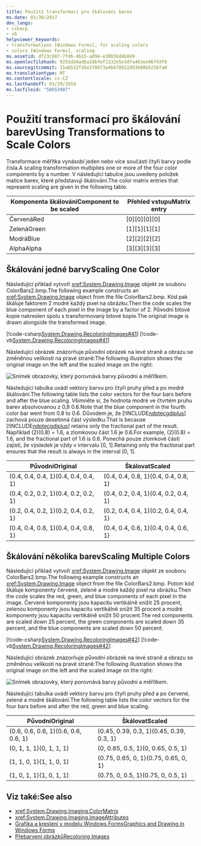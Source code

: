 ```yaml
---
title: Použití transformací pro škálování barev
ms.date: 03/30/2017
dev_langs:
- csharp
- vb
helpviewer_keywords:
- transformations [Windows Forms], for scaling colors
- colors [Windows Forms], scaling
ms.assetid: df23c887-7fd6-4b15-ad94-e30b5bd4b849
ms.openlocfilehash: 9255dd4adba19bfef1332e5e3dfa463ee96f43f0
ms.sourcegitcommit: 15ab532fd5e1f8073a4b678922d93b68b521bfa0
ms.translationtype: MT
ms.contentlocale: cs-CZ
ms.lasthandoff: 03/29/2019
ms.locfileid: "58653987"
---
```

# <a name="using-transformations-to-scale-colors"></a><span data-ttu-id="41fbd-102">Použití transformací pro škálování barev</span><span class="sxs-lookup"><span data-stu-id="41fbd-102">Using Transformations to Scale Colors</span></span>
<span data-ttu-id="41fbd-103">Transformace měřítka vynásobí jeden nebo více součástí čtyři barvy podle čísla.</span><span class="sxs-lookup"><span data-stu-id="41fbd-103">A scaling transformation multiplies one or more of the four color components by a number.</span></span> <span data-ttu-id="41fbd-104">V následující tabulce jsou uvedeny položek matice barev, které představují škálování.</span><span class="sxs-lookup"><span data-stu-id="41fbd-104">The color matrix entries that represent scaling are given in the following table.</span></span>  
  
|<span data-ttu-id="41fbd-105">Komponenta škálování</span><span class="sxs-lookup"><span data-stu-id="41fbd-105">Component to be scaled</span></span>|<span data-ttu-id="41fbd-106">Přehled vstupu</span><span class="sxs-lookup"><span data-stu-id="41fbd-106">Matrix entry</span></span>|  
|----------------------------|------------------|  
|<span data-ttu-id="41fbd-107">Červená</span><span class="sxs-lookup"><span data-stu-id="41fbd-107">Red</span></span>|<span data-ttu-id="41fbd-108">[0][0]</span><span class="sxs-lookup"><span data-stu-id="41fbd-108">[0][0]</span></span>|  
|<span data-ttu-id="41fbd-109">Zelená</span><span class="sxs-lookup"><span data-stu-id="41fbd-109">Green</span></span>|<span data-ttu-id="41fbd-110">[1][1]</span><span class="sxs-lookup"><span data-stu-id="41fbd-110">[1][1]</span></span>|  
|<span data-ttu-id="41fbd-111">Modrá</span><span class="sxs-lookup"><span data-stu-id="41fbd-111">Blue</span></span>|<span data-ttu-id="41fbd-112">[2][2]</span><span class="sxs-lookup"><span data-stu-id="41fbd-112">[2][2]</span></span>|  
|<span data-ttu-id="41fbd-113">Alpha</span><span class="sxs-lookup"><span data-stu-id="41fbd-113">Alpha</span></span>|<span data-ttu-id="41fbd-114">[3][3]</span><span class="sxs-lookup"><span data-stu-id="41fbd-114">[3][3]</span></span>|  
  
## <a name="scaling-one-color"></a><span data-ttu-id="41fbd-115">Škálování jedné barvy</span><span class="sxs-lookup"><span data-stu-id="41fbd-115">Scaling One Color</span></span>  
 <span data-ttu-id="41fbd-116">Následující příklad vytvoří <xref:System.Drawing.Image> objekt ze souboru ColorBars2.bmp.</span><span class="sxs-lookup"><span data-stu-id="41fbd-116">The following example constructs an <xref:System.Drawing.Image> object from the file ColorBars2.bmp.</span></span> <span data-ttu-id="41fbd-117">Kód pak škáluje faktorem 2 modré každý pixel na obrázku.</span><span class="sxs-lookup"><span data-stu-id="41fbd-117">Then the code scales the blue component of each pixel in the image by a factor of 2.</span></span> <span data-ttu-id="41fbd-118">Původní bitové kopie nakreslen spolu s transformovaný bitové kopie.</span><span class="sxs-lookup"><span data-stu-id="41fbd-118">The original image is drawn alongside the transformed image.</span></span>  
  
 [!code-csharp[System.Drawing.RecoloringImages#41](~/samples/snippets/csharp/VS_Snippets_Winforms/System.Drawing.RecoloringImages/CS/Class1.cs#41)]
 [!code-vb[System.Drawing.RecoloringImages#41](~/samples/snippets/visualbasic/VS_Snippets_Winforms/System.Drawing.RecoloringImages/VB/Class1.vb#41)]  
  
 <span data-ttu-id="41fbd-119">Následující obrázek znázorňuje původní obrázek na levé straně a obrazu se změněnou velikostí na pravé straně:</span><span class="sxs-lookup"><span data-stu-id="41fbd-119">The following illustration shows the original image on the left and the scaled image on the right:</span></span>  
  
 ![Snímek obrazovky, který porovnává barvy původní a měřítkem.](./media/using-transformations-to-scale-colors/four-bar-scale-one-color.png)  
  
 <span data-ttu-id="41fbd-121">Následující tabulka uvádí vektory barvu pro čtyři pruhy před a po modré škálování.</span><span class="sxs-lookup"><span data-stu-id="41fbd-121">The following table lists the color vectors for the four bars before and after the blue scaling.</span></span> <span data-ttu-id="41fbd-122">Všimněte si, že hodnota modré ve čtvrtém pruhu barev absolvovanou z 0,8 0.6.</span><span class="sxs-lookup"><span data-stu-id="41fbd-122">Note that the blue component in the fourth color bar went from 0.8 to 0.6.</span></span> <span data-ttu-id="41fbd-123">Důvodem je, že [!INCLUDE[ndptecgdiplus](../../../../includes/ndptecgdiplus-md.md)] zachová pouze desetinná část výsledku.</span><span class="sxs-lookup"><span data-stu-id="41fbd-123">That is because [!INCLUDE[ndptecgdiplus](../../../../includes/ndptecgdiplus-md.md)] retains only the fractional part of the result.</span></span> <span data-ttu-id="41fbd-124">Například (2)(0.8) = 1.6, a zlomkovou část 1.6 je 0.6.</span><span class="sxs-lookup"><span data-stu-id="41fbd-124">For example, (2)(0.8) = 1.6, and the fractional part of 1.6 is 0.6.</span></span> <span data-ttu-id="41fbd-125">Ponechá pouze zlomkové části zajistí, že výsledek je vždy v intervalu [0, 1].</span><span class="sxs-lookup"><span data-stu-id="41fbd-125">Retaining only the fractional part ensures that the result is always in the interval [0, 1].</span></span>  
  
|<span data-ttu-id="41fbd-126">Původní</span><span class="sxs-lookup"><span data-stu-id="41fbd-126">Original</span></span>|<span data-ttu-id="41fbd-127">Škálovat</span><span class="sxs-lookup"><span data-stu-id="41fbd-127">Scaled</span></span>|  
|--------------|------------|  
|<span data-ttu-id="41fbd-128">(0.4, 0.4, 0.4, 1)</span><span class="sxs-lookup"><span data-stu-id="41fbd-128">(0.4, 0.4, 0.4, 1)</span></span>|<span data-ttu-id="41fbd-129">(0.4, 0.4, 0.8, 1)</span><span class="sxs-lookup"><span data-stu-id="41fbd-129">(0.4, 0.4, 0.8, 1)</span></span>|  
|<span data-ttu-id="41fbd-130">(0.4, 0.2, 0.2, 1)</span><span class="sxs-lookup"><span data-stu-id="41fbd-130">(0.4, 0.2, 0.2, 1)</span></span>|<span data-ttu-id="41fbd-131">(0.4, 0.2, 0.4, 1)</span><span class="sxs-lookup"><span data-stu-id="41fbd-131">(0.4, 0.2, 0.4, 1)</span></span>|  
|<span data-ttu-id="41fbd-132">(0.2, 0.4, 0.2, 1)</span><span class="sxs-lookup"><span data-stu-id="41fbd-132">(0.2, 0.4, 0.2, 1)</span></span>|<span data-ttu-id="41fbd-133">(0.2, 0.4, 0.4, 1)</span><span class="sxs-lookup"><span data-stu-id="41fbd-133">(0.2, 0.4, 0.4, 1)</span></span>|  
|<span data-ttu-id="41fbd-134">(0.4, 0.4, 0.8, 1)</span><span class="sxs-lookup"><span data-stu-id="41fbd-134">(0.4, 0.4, 0.8, 1)</span></span>|<span data-ttu-id="41fbd-135">(0.4, 0.4, 0.6, 1)</span><span class="sxs-lookup"><span data-stu-id="41fbd-135">(0.4, 0.4, 0.6, 1)</span></span>|  
  
## <a name="scaling-multiple-colors"></a><span data-ttu-id="41fbd-136">Škálování několika barev</span><span class="sxs-lookup"><span data-stu-id="41fbd-136">Scaling Multiple Colors</span></span>  
 <span data-ttu-id="41fbd-137">Následující příklad vytvoří <xref:System.Drawing.Image> objekt ze souboru ColorBars2.bmp.</span><span class="sxs-lookup"><span data-stu-id="41fbd-137">The following example constructs an <xref:System.Drawing.Image> object from the file ColorBars2.bmp.</span></span> <span data-ttu-id="41fbd-138">Potom kód škáluje komponenty červené, zelené a modré každý pixel na obrázku.</span><span class="sxs-lookup"><span data-stu-id="41fbd-138">Then the code scales the red, green, and blue components of each pixel in the image.</span></span> <span data-ttu-id="41fbd-139">Červené komponenty jsou kapacitu vertikálně snížit 25 procent, zelenou komponenty jsou kapacitu vertikálně snížit 35 procent a modré komponenty jsou kapacitu vertikálně snížit 50 procent.</span><span class="sxs-lookup"><span data-stu-id="41fbd-139">The red components are scaled down 25 percent, the green components are scaled down 35 percent, and the blue components are scaled down 50 percent.</span></span>  
  
 [!code-csharp[System.Drawing.RecoloringImages#42](~/samples/snippets/csharp/VS_Snippets_Winforms/System.Drawing.RecoloringImages/CS/Class1.cs#42)]
 [!code-vb[System.Drawing.RecoloringImages#42](~/samples/snippets/visualbasic/VS_Snippets_Winforms/System.Drawing.RecoloringImages/VB/Class1.vb#42)]  
  
 <span data-ttu-id="41fbd-140">Následující obrázek znázorňuje původní obrázek na levé straně a obrazu se změněnou velikostí na pravé straně:</span><span class="sxs-lookup"><span data-stu-id="41fbd-140">The following illustration shows the original image on the left and the scaled image on the right:</span></span>  
  
 ![Snímek obrazovky, který porovnává barvy původní a měřítkem.](./media/using-transformations-to-scale-colors/four-bar-scale-multiple-colors.png)  
  
 <span data-ttu-id="41fbd-142">Následující tabulka uvádí vektory barvu pro čtyři pruhy před a po červené, zelené a modré škálování.</span><span class="sxs-lookup"><span data-stu-id="41fbd-142">The following table lists the color vectors for the four bars before and after the red, green and blue scaling.</span></span>  
  
|<span data-ttu-id="41fbd-143">Původní</span><span class="sxs-lookup"><span data-stu-id="41fbd-143">Original</span></span>|<span data-ttu-id="41fbd-144">Škálovat</span><span class="sxs-lookup"><span data-stu-id="41fbd-144">Scaled</span></span>|  
|--------------|------------|  
|<span data-ttu-id="41fbd-145">(0.6, 0.6, 0.6, 1)</span><span class="sxs-lookup"><span data-stu-id="41fbd-145">(0.6, 0.6, 0.6, 1)</span></span>|<span data-ttu-id="41fbd-146">(0.45, 0.39, 0.3, 1)</span><span class="sxs-lookup"><span data-stu-id="41fbd-146">(0.45, 0.39, 0.3, 1)</span></span>|  
|<span data-ttu-id="41fbd-147">(0, 1, 1, 1)</span><span class="sxs-lookup"><span data-stu-id="41fbd-147">(0, 1, 1, 1)</span></span>|<span data-ttu-id="41fbd-148">(0, 0.65, 0.5, 1)</span><span class="sxs-lookup"><span data-stu-id="41fbd-148">(0, 0.65, 0.5, 1)</span></span>|  
|<span data-ttu-id="41fbd-149">(1, 1, 0, 1)</span><span class="sxs-lookup"><span data-stu-id="41fbd-149">(1, 1, 0, 1)</span></span>|<span data-ttu-id="41fbd-150">(0.75, 0.65, 0, 1)</span><span class="sxs-lookup"><span data-stu-id="41fbd-150">(0.75, 0.65, 0, 1)</span></span>|  
|<span data-ttu-id="41fbd-151">(1, 0, 1, 1)</span><span class="sxs-lookup"><span data-stu-id="41fbd-151">(1, 0, 1, 1)</span></span>|<span data-ttu-id="41fbd-152">(0.75, 0, 0.5, 1)</span><span class="sxs-lookup"><span data-stu-id="41fbd-152">(0.75, 0, 0.5, 1)</span></span>|  
  
## <a name="see-also"></a><span data-ttu-id="41fbd-153">Viz také:</span><span class="sxs-lookup"><span data-stu-id="41fbd-153">See also</span></span>
- <xref:System.Drawing.Imaging.ColorMatrix>
- <xref:System.Drawing.Imaging.ImageAttributes>
- [<span data-ttu-id="41fbd-154">Grafika a kreslení v modelu Windows Forms</span><span class="sxs-lookup"><span data-stu-id="41fbd-154">Graphics and Drawing in Windows Forms</span></span>](graphics-and-drawing-in-windows-forms.md)
- [<span data-ttu-id="41fbd-155">Přebarvení obrázků</span><span class="sxs-lookup"><span data-stu-id="41fbd-155">Recoloring Images</span></span>](recoloring-images.md)
